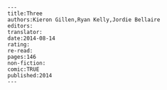 
    ---
    title:Three
    authors:Kieron Gillen,Ryan Kelly,Jordie Bellaire
    editors:
    translator:
    date:2014-08-14
    rating:
    re-read:
    pages:146
    non-fiction:
    comic:TRUE
    published:2014
    ---

    